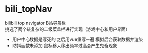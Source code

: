 # bili_topNav
bilibili top navigator
B站导航栏</br>
挑选了两个较复杂的二级菜单栏进行实现（游戏中心和用户界面） </br>
- 用户中心数据是写死的 之后用vue重写一遍 模拟后台获取数据并渲染 </br>
- 防抖函数未添加 鼠标移入移出频率过高会产生鬼畜现象 

